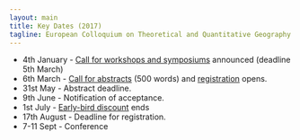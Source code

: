 ```yaml
---
layout: main
title: Key Dates (2017)
tagline: European Colloquium on Theoretical and Quantitative Geography
---
```

 
  - 4th January - [Call for workshops and symposiums](./cfp.html) announced (deadline 5th March)
  - 6th March - [Call for abstracts](./cfp.html) (500 words) and [registration](./registration.html) opens.
  - 31st May - Abstract deadline.
  - 9th June - Notification of acceptance.
  - 1st July - [Early-bird discount](./registration.html) ends
  - 17th August - Deadline for registration.
  - 7-11 Sept - Conference
